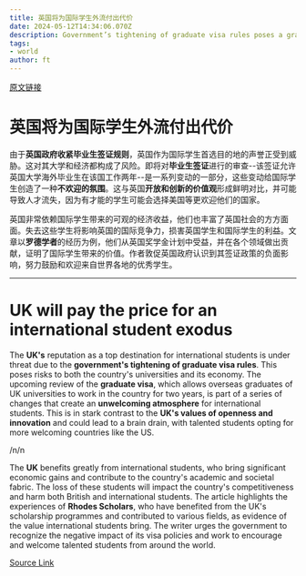 ```yaml
---
title: 英国将为国际学生外流付出代价
date: 2024-05-12T14:34:06.070Z
description: Government’s tightening of graduate visa rules poses a grave risk to universities and the country
tags: 
- world
author: ft
---
```


[原文链接](https://ft.com/content/0191f95d-299e-4fb0-a46a-d371711c138b)

# 英国将为国际学生外流付出代价

由于**英国政府收紧毕业生签证规则**，英国作为国际学生首选目的地的声誉正受到威胁。这对其大学和经济都构成了风险。即将对**毕业生签证**进行的审查--该签证允许英国大学海外毕业生在该国工作两年--是一系列变动的一部分，这些变动给国际学生创造了一种**不欢迎的氛围**。这与英国**开放和创新的价值观**形成鲜明对比，并可能导致人才流失，因为有才能的学生可能会选择美国等更欢迎他们的国家。

英国非常依赖国际学生带来的可观的经济收益，他们也丰富了英国社会的方方面面。失去这些学生将影响英国的国际竞争力，损害英国学生和国际学生的利益。文章以**罗德学者**的经历为例，他们从英国奖学金计划中受益，并在各个领域做出贡献，证明了国际学生带来的价值。作者敦促英国政府认识到其签证政策的负面影响，努力鼓励和欢迎来自世界各地的优秀学生。

---

# UK will pay the price for an international student exodus

The **UK's** reputation as a top destination for international students is under threat due to the **government's tightening of graduate visa rules**. This poses risks to both the country's universities and its economy. The upcoming review of the **graduate visa**, which allows overseas graduates of UK universities to work in the country for two years, is part of a series of changes that create an **unwelcoming atmosphere** for international students. This is in stark contrast to the **UK's values of openness and innovation** and could lead to a brain drain, with talented students opting for more welcoming countries like the US. 

/n/n

The **UK** benefits greatly from international students, who bring significant economic gains and contribute to the country's academic and societal fabric. The loss of these students will impact the country's competitiveness and harm both British and international students. The article highlights the experiences of **Rhodes Scholars**, who have benefited from the UK's scholarship programmes and contributed to various fields, as evidence of the value international students bring. The writer urges the government to recognize the negative impact of its visa policies and work to encourage and welcome talented students from around the world.

[Source Link](https://ft.com/content/0191f95d-299e-4fb0-a46a-d371711c138b)

